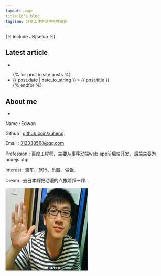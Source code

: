 ```yaml
---
layout: page
title:Ed‘s blog 
tagline: 分享工作生活中各种资讯
---
```

{% include JB/setup %}


## Latest article
-
<ul class="posts">
  {% for post in site.posts %}
    <li><span>{{ post.date | date_to_string }}</span> &raquo; <a href="{{ BASE_PATH }}{{ post.url }}">{{ post.title }}</a></li>
  {% endfor %}
</ul>


## About me
-
Name : Edwan 

Github : [github.com/xuheng](https://github.com/xuheng)

Email : 312338568@qq.com

Profession : 百度工程师，主要从事移动端web app前后端开发，后端主要为nodejs php

Interest : 骑车、旅行、乐器、做饭...

Dream : 去日本踩把动漫的点挨着踩一踩...

<img src="images/portrait.jpg" width="260" height="260" />

